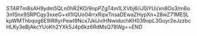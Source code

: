 $START$m8sAH9ydm5QLn0hR2KO/9npPZgT4m1LXVbj6/iJ0iYUi/xn8Os3/m6o3n1Snx9SRPCqy3xxeG+xll1lQUo04rrxRipxTnsaDEwaZHypXn+28wZ71MESLkpWMThbqog6E9iR8yrPewI9Ncx7JklJvIHNwiduchKH039opL3Guyr2eJzzbcHLKy3eBjAkcYUoKh2YXk5J4p6kz6RdMsQ78Wg==$END$